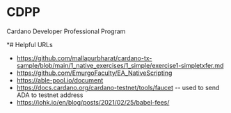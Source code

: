 # CDPP
Cardano Developer Professional Program

*# Helpful URLs
- https://github.com/mallapurbharat/cardano-tx-sample/blob/main/1_native_exercises/1_simple/exercise1-simpletxfer.md
- https://github.com/EmurgoFaculty/EA_NativeScripting
- https://able-pool.io/document
- https://docs.cardano.org/cardano-testnet/tools/faucet -- used to send ADA to testnet address
- https://iohk.io/en/blog/posts/2021/02/25/babel-fees/